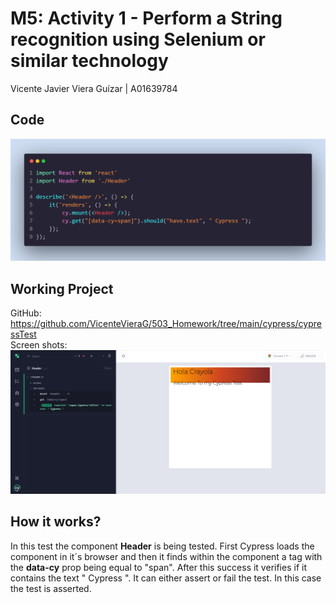 # M5: Activity 1 - Perform a String recognition using Selenium or similar technology
Vicente Javier Viera Guízar | A01639784
## Code
![Cypress Code](assets/cypress_first_test.png)
## Working Project
GitHub: https://github.com/VicenteVieraG/503_Homework/tree/main/cypress/cypressTest  
Screen shots:
![Code Assert](assets/cypress_code_assert.png)
## How it works?
In this test the component __Header__ is being tested. First Cypress loads the component in it´s browser and then it finds within the component a tag with the __data-cy__ prop being equal to "span". After this success it verifies if it contains the text " Cypress ". It can either assert or fail the test. In this case the test is asserted. 